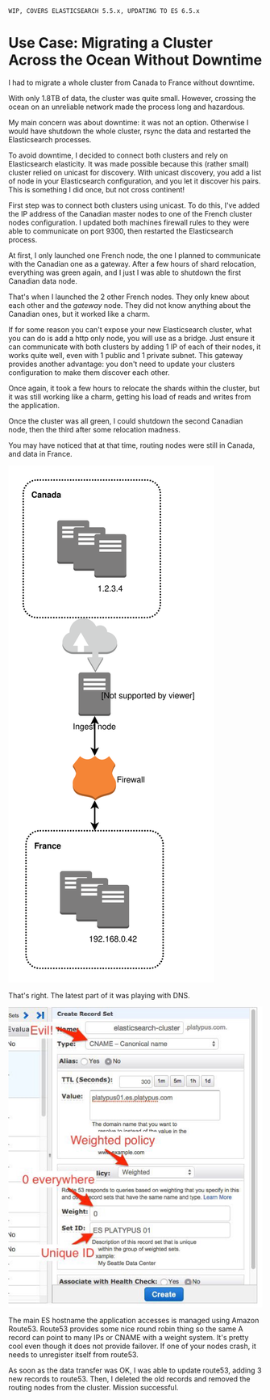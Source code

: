 ```
WIP, COVERS ELASTICSEARCH 5.5.x, UPDATING TO ES 6.5.x
```

# Use Case: Migrating a Cluster Across the Ocean Without Downtime

I had to migrate a whole cluster from Canada to France without downtime.

With only 1.8TB of data, the cluster was quite small. However, crossing the ocean on an unreliable network made the process long and hazardous.

My main concern was about downtime: it was not an option. Otherwise I would have shutdown the whole cluster, rsync the data and restarted the Elasticsearch processes.


To avoid downtime, I decided to connect both clusters and rely on Elasticsearch elasticity. It was made possible because this (rather small) cluster relied on unicast for discovery. With unicast discovery, you add a list of node in your Elasticsearch configuration, and you let it discover his pairs. This is something I did once, but not cross continent!

First step was to connect both clusters using unicast. To do this, I've added the IP address of the Canadian master nodes to one of the French cluster nodes configuration. I updated both machines firewall rules to they were able to communicate on port 9300, then restarted the Elasticsearch process.

At first, I only launched one French node, the one I planned to communicate with the Canadian one as a gateway. After a few hours of shard relocation, everything was green again, and I just I was able to shutdown the first Canadian data node.

That's when I launched the 2 other French nodes. They only knew about each other and the *gateway* node. They did not know anything about the Canadian ones, but it worked like a charm.

If for some reason you can't expose your new Elasticsearch cluster, what you can do is add a http only node, you will use as a bridge. Just ensure it can communicate with both clusters by adding 1 IP of each of their nodes, it works quite well, even with 1 public and 1 private subnet. This gateway provides another advantage: you don't need to update your clusters configuration to make them discover each other.

Once again, it took a few hours to relocate the shards within the cluster, but it was still working like a charm, getting his load of reads and writes from the application.

Once the cluster was all green, I could shutdown the second Canadian node, then the third after some relocation madness.

You may have noticed that at that time, routing nodes were still in Canada, and data in France.

![Cluster Topology](images/image2.svg)

That's right. The latest part of it was playing with DNS.

![Changing the DNS on Amazon](images/image3.png)

The main ES hostname the application accesses is managed using Amazon Route53. Route53 provides some nice round robin thing so the same A record can point to many IPs or CNAME with a weight system. It's pretty cool even though it does not provide failover. If one of your nodes crash, it needs to unregister itself from route53.

As soon as the data transfer was OK, I was able to update route53, adding 3 new records to route53. Then, I deleted the old records and removed the routing nodes from the cluster. Mission successful.
